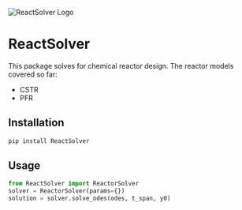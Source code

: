 ![ReactSolver Logo]([https://github.com/AlirezaMiraliakbar/ReactSolver/blob/main/docs/acc/logo.png])

# ReactSolver

This package solves for chemical reactor design. The reactor models covered so far:
- CSTR
- PFR

## Installation
```bash
pip install ReactSolver
```

## Usage
```python
from ReactSolver import ReactorSolver
solver = ReactorSolver(params={})
solution = solver.solve_odes(odes, t_span, y0)
```
